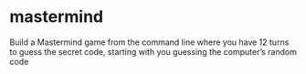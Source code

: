 # mastermind
Build a Mastermind game from the command line where you have 12 turns to guess the secret code, starting with you guessing the computer’s random code
